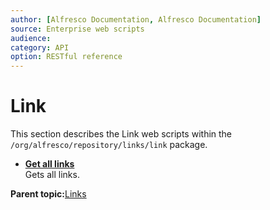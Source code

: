 ```yaml
---
author: [Alfresco Documentation, Alfresco Documentation]
source: Enterprise web scripts
audience: 
category: API
option: RESTful reference
---
```


# Link

This section describes the Link web scripts within the `/org/alfresco/repository/links/link` package.

-   **[Get all links](../references/RESTful-LinkLinkGet.md)**  
 Gets all links.

**Parent topic:**[Links](../references/RESTful-Links.md)

